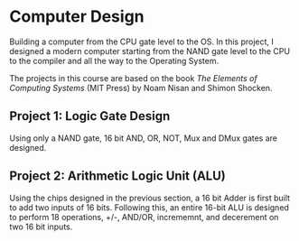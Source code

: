# Computer Design
 Building a computer from the CPU gate level to the OS. In this project, I designed a modern computer starting from the NAND gate level to the CPU to the compiler and all the way to the Operating System.
 
The projects in this course are based on the book *The Elements of Computing Systems* (MIT Press) by Noam Nisan and Shimon Shocken.
 

## Project 1: Logic Gate Design
Using only a NAND gate, 16 bit AND, OR, NOT, Mux and DMux gates are designed.

## Project 2: Arithmetic Logic Unit (ALU)
Using the chips designed in the previous section, a 16 bit Adder is first built to add two inputs of 16 bits. Following this, an entire 16-bit ALU is designed to perform 18 operations, +/-, AND/OR, incrememnt, and decerement on two 16 bit inputs.
